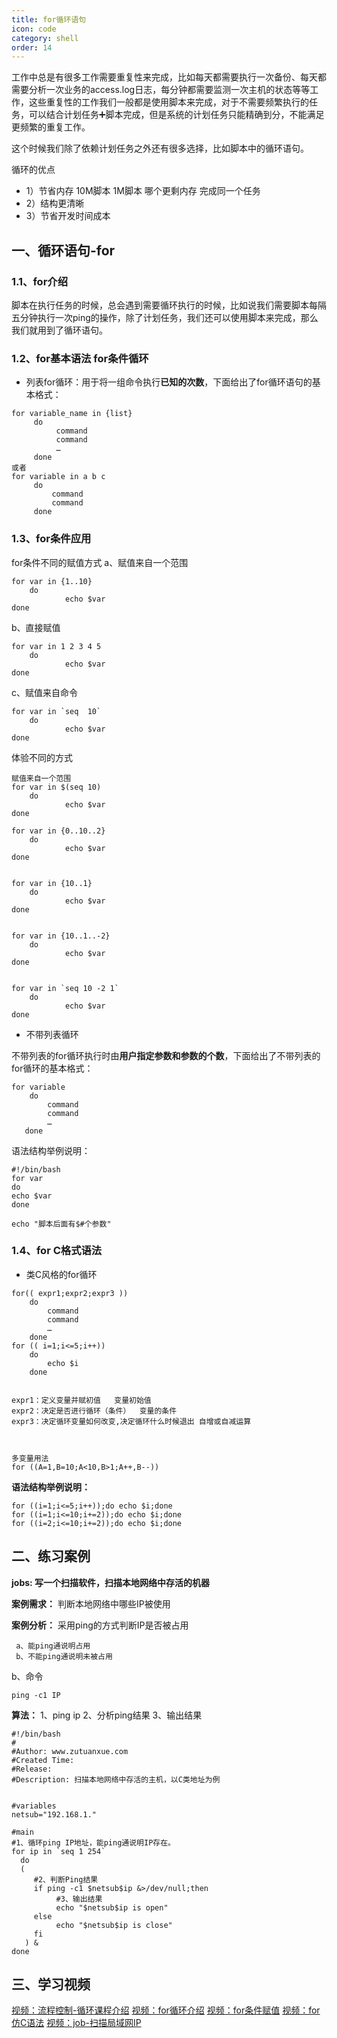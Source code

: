 ```yaml
---
title: for循环语句
icon: code
category: shell
order: 14
---
```


工作中总是有很多工作需要重复性来完成，比如每天都需要执行一次备份、每天都需要分析一次业务的access.log日志，每分钟都需要监测一次主机的状态等等工作，这些重复性的工作我们一般都是使用脚本来完成，对于不需要频繁执行的任务，可以结合计划任务➕脚本完成，但是系统的计划任务只能精确到分，不能满足更频繁的重复工作。

这个时候我们除了依赖计划任务之外还有很多选择，比如脚本中的循环语句。

循环的优点

- 1）节省内存 10M脚本 1M脚本 哪个更剩内存 完成同一个任务
- 2）结构更清晰
- 3）节省开发时间成本

## 一、循环语句-for

### 1.1、for介绍

脚本在执行任务的时候，总会遇到需要循环执行的时候，比如说我们需要脚本每隔五分钟执行一次ping的操作，除了计划任务，我们还可以使用脚本来完成，那么我们就用到了循环语句。

### 1.2、for基本语法 for条件循环

- 列表for循环：用于将一组命令执行**已知的次数**，下面给出了for循环语句的基本格式：

```
for variable_name in {list}
     do
          command 
          command
          …
     done
或者
for variable in a b c
     do
         command
         command
     done
```

### 1.3、for条件应用

for条件不同的赋值方式
a、赋值来自一个范围

```
for var in {1..10}
	do 
			echo $var
done
```

b、直接赋值

```
for var in 1 2 3 4 5
	do 
			echo $var
done
```

c、赋值来自命令

```
for var in `seq  10`
	do 
			echo $var
done
```

体验不同的方式

```
赋值来自一个范围
for var in $(seq 10)
	do 
			echo $var
done

for var in {0..10..2}
	do 
			echo $var
done


for var in {10..1}
	do 
			echo $var
done


for var in {10..1..-2}
	do 
			echo $var
done


for var in `seq 10 -2 1`
	do 
			echo $var
done
```

- 不带列表循环

不带列表的for循环执行时由**用户指定参数和参数的个数**，下面给出了不带列表的for循环的基本格式：

```
for variable
    do
        command 
        command
        …
   done
```

语法结构举例说明：

```
#!/bin/bash
for var
do
echo $var
done

echo "脚本后面有$#个参数"
```

### 1.4、for C格式语法

- 类C风格的for循环

```
for(( expr1;expr2;expr3 ))
	do
		command
		command
		…
	done
for (( i=1;i<=5;i++))  
	do
		echo $i
	done


expr1：定义变量并赋初值   变量初始值
expr2：决定是否进行循环（条件）  变量的条件
expr3：决定循环变量如何改变,决定循环什么时候退出 自增或自减运算



多变量用法
for ((A=1,B=10;A<10,B>1;A++,B--))
```

**语法结构举例说明：**

```
for ((i=1;i<=5;i++));do echo $i;done
for ((i=1;i<=10;i+=2));do echo $i;done
for ((i=2;i<=10;i+=2));do echo $i;done
```

## 二、练习案例

**jobs: 写一个扫描软件，扫描本地网络中存活的机器**

**案例需求：**
判断本地网络中哪些IP被使用

**案例分析：**
采用ping的方式判断IP是否被占用

```
 a、能ping通说明占用
 b、不能ping通说明未被占用
```

b、命令

```
ping -c1 IP
```

**算法：**
1、ping ip
2、分析ping结果
3、输出结果

```
#!/bin/bash
# 
#Author: www.zutuanxue.com
#Created Time: 
#Release: 
#Description: 扫描本地网络中存活的主机，以C类地址为例


#variables
netsub="192.168.1."

#main
#1、循环ping IP地址，能ping通说明IP存在。
for ip in `seq 1 254`
  do
  (  
     #2、判断Ping结果
     if ping -c1 $netsub$ip &>/dev/null;then
          #3、输出结果
          echo "$netsub$ip is open"
     else
          echo "$netsub$ip is close"
     fi
   ) & 
done
```

## 三、学习视频

[视频：流程控制-循环课程介绍](https://www.bilibili.com/video/BV1Tf4y1v7E2?p=51)
[视频：for循环介绍](https://www.bilibili.com/video/BV1Tf4y1v7E2?p=52)
[视频：for条件赋值](https://www.bilibili.com/video/BV1Tf4y1v7E2?p=53)
[视频：for仿C语法](https://www.bilibili.com/video/BV1Tf4y1v7E2?p=54)
[视频：job-扫描局域网IP](https://www.bilibili.com/video/BV1Tf4y1v7E2?p=55)
